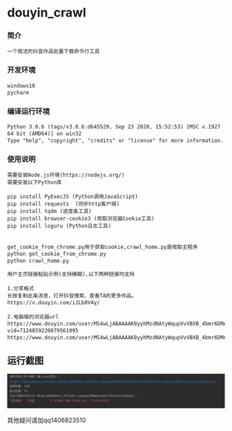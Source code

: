# douyin_crawl

### 简介
```text
一个简洁的抖音作品批量下载命令行工具
```
### 开发环境
```text
windows10
pycharm
```

### 编译运行环境
```text
Python 3.8.6 (tags/v3.8.6:db45529, Sep 23 2020, 15:52:53) [MSC v.1927 64 bit (AMD64)] on win32
Type "help", "copyright", "credits" or "license" for more information.
```

### 使用说明

```text
需要安装Node.js环境(https://nodejs.org/)
需要安装以下Python库

pip install PyExecJS (Python调用JavaScript)
pip install requests  (同步http客户端)
pip install tqdm (进度条工具)
pip install browser-cookie3 (爬取浏览器Cookie工具)
pip install loguru (Python日志工具)


get_cookie_from_chrome.py用于获取cookie,crawl_home.py是爬取主程序
python get_cookie_from_chrome.py
python crawl_home.py 
```

```text
用户主页链接粘贴示例(支持模糊),以下两种链接均支持

1.分享格式
长按复制此条消息，打开抖音搜索，查看TA的更多作品。 https://v.douyin.com/iJLb8V4y/

2.电脑端的浏览器url
https://www.douyin.com/user/MS4wLjABAAAAK8yyhMzdNAtyWqupVvVBXB_4bmr6DMAZ0zpGn91qlJU?vid=7124859220079561995
https://www.douyin.com/user/MS4wLjABAAAAK8yyhMzdNAtyWqupVvVBXB_4bmr6DMAZ0zpGn91qlJU
```

## 运行截图

![img.png](img.png)

其他疑问请加qq1406823510
